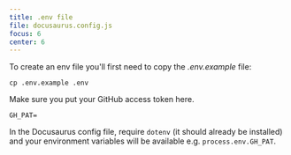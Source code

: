 ```yaml
---
title: .env file
file: docusaurus.config.js
focus: 6
center: 6
---
```


To create an env file you'll first need to copy the *.env.example* file:

```
cp .env.example .env
```

Make sure you put your GitHub access token here.

```
GH_PAT=
```

In the Docusaurus config file, require `dotenv` (it should already be installed) and your environment variables will be 
available e.g. `process.env.GH_PAT`.
